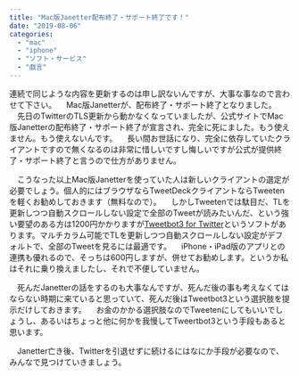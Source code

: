 ```yaml
---
title: "Mac版Janetter配布終了・サポート終了です！"
date: "2019-08-06"
categories: 
  - "mac"
  - "iphone"
  - "ソフト・サービス"
  - "戯言"
---
```


連続で同じような内容を更新するのは申し訳ないんですが、大事な事なので言わせて下さい。 　Mac版Janetterが、配布終了・サポート終了となりました。 　先日のTwitterのTLS更新から動かなくなっていましたが、公式サイトでMac版Janetterの配布終了・サポート終了が宣言され、完全に死にました。もう使えません。もう使えないんです。 　長い間お世話になり、完全に依存していたクライアントですので無くなるのは非常に惜しいですし悔しいですが公式が提供終了・サポート終了と言うので仕方がありません。

　こうなった以上Mac版Janetterを使っていた人は新しいクライアントの選定が必要でしょう。個人的にはブラウザならTweetDeckクライアントならTweetenを軽くお勧めしておきます（無料なので）。 　しかしTweetenでは駄目だ、TLを更新しつつ自動スクロールしない設定で全部のTweetが読みたいんだ、という強い要望のある方は1200円かかりますが[Tweetbot3 for Twitter](https://apps.apple.com/jp/app/tweetbot-3-for-twitter/id1384080005?mt=12)というソフトがあります。マルチカラム可能でTLを更新しつつ自動スクロールしない設定がデフォルトで、全部のTweetを見るには最適です。 　iPhone・iPad版のアプリとの連携も優れるので、そっちは600円しますが、併せてお勧めします。というか私はそれに乗り換えましたし、それで不便していません。

　死んだJanetterの話をするのも大事なんですが、死んだ後の事も考えなくてはならない時期に来ていると思っていて、死んだ後はTweetbot3という選択肢を提示だけしておきます。 　お金のかかる選択肢なのでTweetenにしてもいいでしょうし、あるいはちょっと他に何かを我慢してTweertbot3という手段もあると思います。

　Janetter亡き後、Twitterを引退せずに続けるにはなにか手段が必要なので、みんなで見つけていきましょう。
